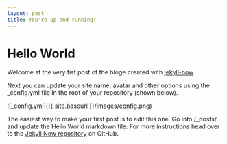 ```yaml
---
layout: post
title: You're up and running!
---
```


# Hello World 

Welcome at the very fist post of the bloge created with 
[jekyll-now](https://github.com/barryclark/jekyll-now)


Next you can update your site name, avatar and other options using the _config.yml file in the root of your repository (shown below).

![_config.yml]({{ site.baseurl }}/images/config.png)

The easiest way to make your first post is to edit this one. Go into /_posts/ and update the Hello World markdown file. For more instructions head over to the [Jekyll Now repository](https://github.com/barryclark/jekyll-now) on GitHub.
